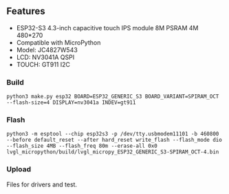 

 ## Features
- ESP32-S3 4.3-inch capacitive touch IPS module 8M PSRAM 4M 480*270
- Compatible with MicroPython
- Model: JC4827W543
- LCD: NV3041A QSPI
- TOUCH: GT911 I2C

### Build
```
python3 make.py esp32 BOARD=ESP32_GENERIC_S3 BOARD_VARIANT=SPIRAM_OCT --flash-size=4 DISPLAY=nv3041a INDEV=gt911
```

### Flash
```
python3 -m esptool --chip esp32s3 -p /dev/tty.usbmodem11101 -b 460800 --before default_reset --after hard_reset write_flash --flash_mode dio --flash_size 4MB --flash_freq 80m --erase-all 0x0 lvgl_micropython/build/lvgl_micropy_ESP32_GENERIC_S3-SPIRAM_OCT-4.bin
```

### Upload

Files for drivers and test.

